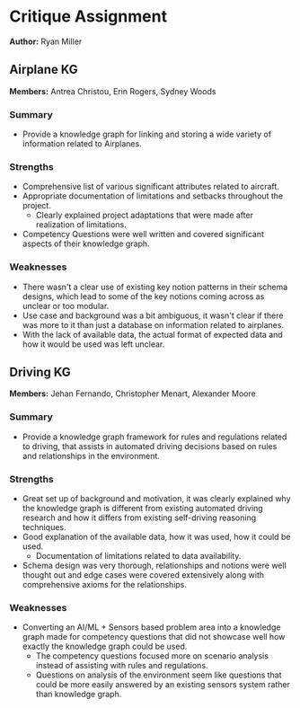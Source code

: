 # Critique Assignment
**Author:** Ryan Miller

## Airplane KG
**Members:** Antrea Christou, Erin Rogers, Sydney Woods
### Summary
- Provide a knowledge graph for linking and storing a wide variety of information related to Airplanes.

### Strengths
- Comprehensive list of various significant attributes related to aircraft.
- Appropriate documentation of limitations and setbacks throughout the project.
  - Clearly explained project adaptations that were made after realization of limitations.
- Competency Questions were well written and covered significant aspects of their knowledge graph.

### Weaknesses
- There wasn't a clear use of existing key notion patterns in their schema designs, which lead to some of the key notions coming across as unclear or too modular.
- Use case and background was a bit ambiguous, it wasn't clear if there was more to it than just a database on information related to airplanes.  
- With the lack of available data, the actual format of expected data and how it would be used was left unclear.

## Driving KG
**Members:** Jehan Fernando, Christopher Menart, Alexander Moore 
### Summary
- Provide a knowledge graph framework for rules and regulations related to driving, that assists in automated driving decisions based on rules and relationships in the environment.

### Strengths
- Great set up of background and motivation, it was clearly explained why the knowledge graph is different from existing automated driving research and how it differs from existing self-driving reasoning techniques.
- Good explanation of the available data, how it was used, how it could be used.
  - Documentation of limitations related to data availability.
- Schema design was very thorough, relationships and notions were well thought out and edge cases were covered extensively along with comprehensive axioms for the relationships.

### Weaknesses 
- Converting an AI/ML + Sensors based problem area into a knowledge graph made for competency questions that did not showcase well how exactly the knowledge graph could be used.
  - The competency questions focused more on scenario analysis instead of assisting with rules and regulations.
  - Questions on analysis of the environment seem like questions that could be more easily answered by an existing sensors system rather than knowledge graph.  
